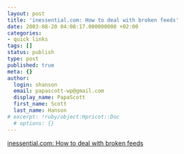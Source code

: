 ```yaml
---
layout: post
title: 'inessential.com: How to deal with broken feeds'
date: 2003-08-20 04:08:17.000000000 +02:00
categories:
- quick links
tags: []
status: publish
type: post
published: true
meta: {}
author:
  login: shanson
  email: papascott-wp@gmail.com
  display_name: PapaScott
  first_name: Scott
  last_name: Hanson
# excerpt: !ruby/object:Hpricot::Doc
  # options: {}
---
```

<p><a title="John Q. NewToBlogging has better feed-generating tools than many large publications" href="http://inessential.com/?comments=1&amp;postid=2603">inessential.com: How to deal with broken feeds</a></p>
